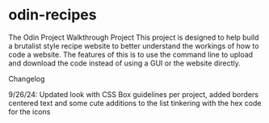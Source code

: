 # odin-recipes
The Odin Project Walkthrough Project
This project is designed to help build a brutalist style recipe website to better understand the workings of how to code a website. The features of this is to use the command line to upload and download the code instead of using a GUI or the website directly.


Changelog

9/26/24:
Updated look with CSS Box guidelines per project, added borders centered text and some cute additions to the list tinkering with the hex code for the icons
